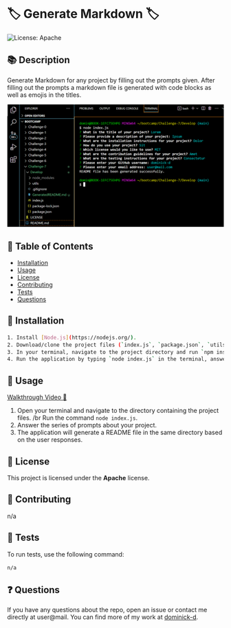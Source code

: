 # 🏷️ Generate Markdown 🏷️
![License: Apache](https://img.shields.io/badge/License-Apache-blue.svg)

## 📚 Description
Generate Markdown for any project by filling out the prompts given. After filling out the prompts a markdown file is generated with code blocks as well as emojis in the titles.

![Screenshot](./Screenshot.png?raw=true "Screenshot")

## 📖 Table of Contents
* [Installation](#installation)
* [Usage](#usage)
* [License](#license)
* [Contributing](#contributing)
* [Tests](#tests)
* [Questions](#questions)

## 💽 Installation
```bash
1. Install [Node.js](https://nodejs.org/).
2. Download/clone the project files (`index.js`, `package.json`, `utils/generateMarkdown.js`).
3. In your terminal, navigate to the project directory and run `npm install` to install the `inquirer` package.
4. Run the application by typing `node index.js` in the terminal, answer the prompted questions, and a README file will be generated.
```

## 🎯 Usage
[Walkthrough Video 🎥](https://drive.google.com/file/d/1PpDM7DiPb-g-yJELleee7PpdeDBp7AJG/view?usp=sharing)
1. Open your terminal and navigate to the directory containing the project files. /br Run the command `node index.js`.
2. Answer the series of prompts about your project.
3. The application will generate a README file in the same directory based on the user responses.

## 📜 License
This project is licensed under the **Apache** license.

## 👥 Contributing
n/a

## 🧪 Tests
To run tests, use the following command:

```bash
n/a
```

## ❓ Questions
If you have any questions about the repo, open an issue or contact me directly at user@mail. You can find more of my work at [dominick-d](https://github.com/dominick-d/).

